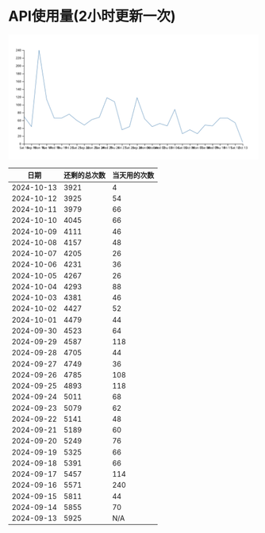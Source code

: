 # API使用量(2小时更新一次)



 ![走势图](./chart.svg)

| 日期       | 还剩的总次数 | 当天用的次数 |
|------------|------------|-------------------|
| 2024-10-13 | 3921 | 4                |
| 2024-10-12 | 3925 | 54                |
| 2024-10-11 | 3979 | 66                |
| 2024-10-10 | 4045 | 66                |
| 2024-10-09 | 4111 | 46                |
| 2024-10-08 | 4157 | 48                |
| 2024-10-07 | 4205 | 26                |
| 2024-10-06 | 4231 | 36                |
| 2024-10-05 | 4267 | 26                |
| 2024-10-04 | 4293 | 88                |
| 2024-10-03 | 4381 | 46                |
| 2024-10-02 | 4427 | 52                |
| 2024-10-01 | 4479 | 44                |
| 2024-09-30 | 4523 | 64                |
| 2024-09-29 | 4587 | 118                |
| 2024-09-28 | 4705 | 44                |
| 2024-09-27 | 4749 | 36                |
| 2024-09-26 | 4785 | 108                |
| 2024-09-25 | 4893 | 118                |
| 2024-09-24 | 5011 | 68                |
| 2024-09-23 | 5079 | 62                |
| 2024-09-22 | 5141 | 48                |
| 2024-09-21 | 5189 | 60                |
| 2024-09-20 | 5249 | 76                |
| 2024-09-19 | 5325 | 66                |
| 2024-09-18 | 5391 | 66                |
| 2024-09-17 | 5457 | 114                |
| 2024-09-16 | 5571 | 240                |
| 2024-09-15 | 5811 | 44                |
| 2024-09-14 | 5855 | 70                |
| 2024-09-13 | 5925 | N/A                |
